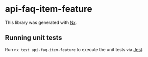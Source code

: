 # api-faq-item-feature

This library was generated with [Nx](https://nx.dev).

## Running unit tests

Run `nx test api-faq-item-feature` to execute the unit tests via [Jest](https://jestjs.io).
